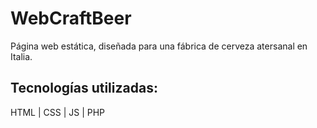 # WebCraftBeer

Página web estática, diseñada para una fábrica de cerveza atersanal en Italia.

## Tecnologías utilizadas:
HTML | CSS | JS | PHP


